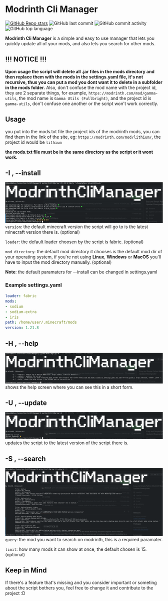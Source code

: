 # Modrinth Cli Manager
[![GitHub Repo stars](https://img.shields.io/github/stars/Alexxcuh/ModrinthCliManager?style=flat&label=%E2%AD%90%20GitHub%20stars&color=ffff00)](https://github.com/Alexxcuh/ModrinthCliManager/stargazers)
![GitHub last commit](https://img.shields.io/github/last-commit/Alexxcuh/ModrinthCliManager)
![GitHub commit activity](https://img.shields.io/github/commit-activity/t/Alexxcuh/ModrinthCliManager)
![GitHub top language](https://img.shields.io/github/languages/top/Alexxcuh/ModrinthCliManager)

**Modrinth Cli Manager** is a simple and easy to use manager that lets you quickly update all of your mods, and also lets you search for other mods.

## !!! NOTICE !!!
**Upon usage the script will delete all .jar files in the mods directory and then replace them with the mods in the settings.yaml file, it's not recursive, thus you can put a mod you dont want it to delete in a subfolder in the mods folder.**
Also, don't confuse the mod name with the project id, they are 2 separate things, for example, ``https://modrinth.com/mod/gamma-utils``, the mod name is ``Gamma Utils (Fullbright)``, and the project id is ``gamma-utils``, don't confuse one another or the script won't work correctly.  
## Usage
you put into the mods.txt file the project ids of the modrinth mods, you can find them in the link of the site, eg: ``https://modrinth.com/mod/lithium/``, the project id would be ``lithium``

**the mods.txt file must be in the same directory as the script or it wont work.**
## -I , --install
![alt text](DELETEME/install.png)
``version``: the default minecraft version the script will go to is the latest minecraft version there is. (optional)

``loader``: the default loader choosen by the script is fabric. (optional)

``mod directory``: the default mod directory it chooses is the default mod dir of your operating system, if you're not using **Linux**, **Windows** or **MacOS** you'll have to input the mod directory manually. (optional)

**Note**: the default paramaters for --install can be changed in settings.yaml
### Example settings.yaml
```yaml
loader: fabric
mods:
- sodium
- sodium-extra
- iris
path: /home/user/.minecraft/mods
version: 1.21.8
```
## -H , --help
![alt text](DELETEME/help.png)
shows the help screen where you can see this in a short form.
## -U , --update
![alt text](DELETEME/update.png)
updates the script to the latest version of the script there is.
## -S , --search
![alt text](DELETEME/searchsodium.png)
``query``: the mod you want to search on modrinth, this is a required paramater.

``limit``: how many mods it can show at once, the default chosen is 15. (optional)

## Keep in Mind
If there's a feature that's missing and you consider important or someting about the script bothers you, feel free to change it and contribute to the project :D